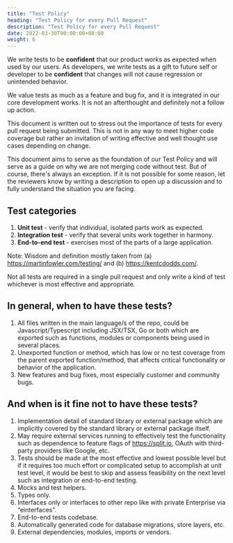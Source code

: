 ```yaml
---
title: "Test Policy"
heading: "Test Policy for every Pull Request"
description: "Test Policy for every Pull Request"
date: 2022-03-30T00:00:00+08:00
weight: 6
---
```


We write tests to be __confident__ that our product works as expected when used by our users. As developers, we write tests as a gift to future self or developer to be __confident__ that changes will not cause regression or unintended behavior.

We value tests as much as a feature and bug fix, and it is integrated in our core development works. It is not an afterthought and definitely not a follow up action.

This document is written out to stress out the importance of tests for every pull request being submitted. This is not in any way to meet higher code coverage but rather an invitation of writing effective and well thought use cases depending on change.

This document aims to serve as the foundation of our Test Policy and will serve as a guide on why we are not merging code without test. But of course, there's always an exception. If it is not possible for some reason, let the reviewers know by writing a description to open up a discussion and to fully understand the situation you are facing.

Test categories
---------------
1. __Unit test__ - verify that individual, isolated parts work as expected.
2. __Integration test__ - verify that several units work together in harmony.
3. __End-to-end test__ - exercises most of the parts of a large application.

Note: Wisdom and definition mostly taken from (a) https://martinfowler.com/testing/ and (b) https://kentcdodds.com/.

Not all tests are required in a single pull request and only write a kind of test whichever is most effective and appropriate.

In general, when to have these tests?
-------------------------------------
1. All files written in the main language/s of the repo, could be Javascript/Typescript including JSX/TSX, Go or both which are exported such as functions, modules or components being used in several places.
2. Unexported function or method, which has low or no test coverage from the parent exported function/method, that affects critical functionality or behavior of the application.
3. New features and bug fixes, most especially customer and community bugs.

And when is it fine not to have these tests?
--------------------------------------------
1. Implementation detail of standard library or external package which are implicitly covered by the standard library or external package itself.
2. May require external services running to effectively test the functionality such as dependence to feature flags of https://split.io, OAuth with third-party providers like Google, etc.
3. Tests should be made at the most effective and lowest possible level but if it requires too much effort or complicated setup to accomplish at unit test level, it would be best to skip and assess feasibility on the next level such as integration or end-to-end testing.
4. Mocks and test helpers.
5. Types only.
6. Interfaces only or interfaces to other repo like with private Enterprise via “einterfaces”.
7. End-to-end tests codebase.
8. Automatically generated code for database migrations, store layers, etc.
9. External dependencies, modules, imports or vendors.
